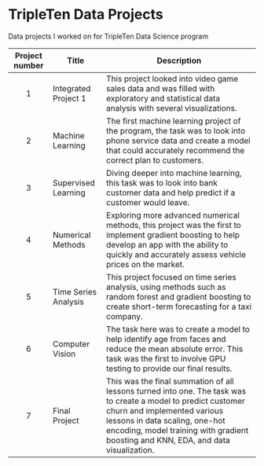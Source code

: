 # TripleTen Data Projects
Data projects I worked on for TripleTen Data Science program

| Project number | Title | Description |
| :-----------: | ----------- |----------- |
| 1 | Integrated Project 1 | This project looked into video game sales data and was filled with exploratory and statistical data analysis with several visualizations. |
| 2 | Machine Learning | The first machine learning project of the program, the task was to look into phone service data and create a model that could accurately recommend the correct plan to customers. |
| 3 | Supervised Learning | Diving deeper into machine learning, this task was to look into bank customer data and help predict if a customer would leave. |
| 4 | Numerical Methods | Exploring more advanced numerical methods, this project was the first to implement gradient boosting to help develop an app with the ability to quickly and accurately assess vehicle prices on the market.  |
| 5 | Time Series Analysis | This project focused on time series analysis, using methods such as random forest and gradient boosting to create short-term forecasting for a taxi company. |
| 6 | Computer Vision | The task here was to create a model to help identify age from faces and reduce the mean absolute error. This task was the first to involve GPU testing to provide our final results. |
| 7 | Final Project | This was the final summation of all lessons turned into one. The task was to create a model to predict customer churn and implemented various lessons in data scaling, one-hot encoding, model training with gradient boosting and KNN, EDA, and data visualization. |
